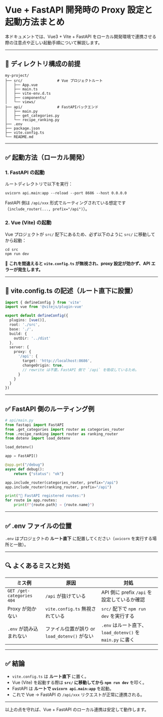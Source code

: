 
# Vue + FastAPI 開発時の Proxy 設定と起動方法まとめ

本ドキュメントでは、Vue3 + Vite + FastAPI をローカル開発環境で連携させる際の注意点や正しい起動手順について解説します。

---

## 📁 ディレクトリ構成の前提

```
my-project/
├── src/                # Vue プロジェクトルート
│   ├── App.vue
│   ├── main.ts
│   ├── vite-env.d.ts
│   ├── components/
│   └── views/
├── api/                # FastAPIバックエンド
│   ├── main.py
│   ├── get_categories.py
│   └── recipe_ranking.py
├── .env
├── package.json
├── vite.config.ts
└── README.md
```

---

## ✅ 起動方法（ローカル開発）

### 1. FastAPI の起動

ルートディレクトリで以下を実行：

```
uvicorn api.main:app --reload --port 8686 --host 0.0.0.0
```

FastAPI 側は `/api/xxx` 形式でルーティングされている想定です（`include_router(..., prefix="/api")`）。

### 2. Vue (Vite) の起動

Vue プロジェクトが `src/` 配下にあるため、必ず以下のように `src/` に移動してから起動：

```
cd src
npm run dev
```

📌 **これを間違えると `vite.config.ts` が無視され、proxy 設定が効かず、API エラーが発生します。**

---

## 🔧 vite.config.ts の記述（ルート直下に設置）

```ts
import { defineConfig } from 'vite'
import vue from '@vitejs/plugin-vue'

export default defineConfig({
  plugins: [vue()],
  root: './src',
  base: './',
  build: {
    outDir: '../dist'
  },
  server: {
    proxy: {
      '/api': {
        target: 'http://localhost:8686',
        changeOrigin: true,
        // rewrite は不要。FastAPI 側で `/api` を吸収しているため。
      }
    }
  }
})
```

---

## ✅ FastAPI 側のルーティング例

```python
# api/main.py
from fastapi import FastAPI
from .get_categories import router as categories_router
from .recipe_ranking import router as ranking_router
from dotenv import load_dotenv

load_dotenv()

app = FastAPI()

@app.get("/debug")
async def debug():
    return {"status": "ok"}

app.include_router(categories_router, prefix="/api")
app.include_router(ranking_router, prefix="/api")

print("📌 FastAPI registered routes:")
for route in app.routes:
    print(f"{route.path} → {route.name}")
```

---

## ✅ .env ファイルの位置

`.env` はプロジェクトの **ルート直下** に配置してください（`uvicorn` を実行する場所と一致）。

---

## 🔍 よくあるミスと対処

| ミス例 | 原因 | 対処 |
|--------|------|------|
| `GET /get-categories 404` | `/api` が抜けている | API 側に prefix `/api` を設定しているか確認 |
| Proxy が効かない | `vite.config.ts` 無視されている | `src/` 配下で `npm run dev` を実行する |
| `.env` が読み込まれない | ファイル位置が誤り or `load_dotenv()` がない | `.env` はルート直下、`load_dotenv()` を `main.py` に書く |

---

## ✅ 結論

- `vite.config.ts` は **ルート直下** に置く。
- Vue (Vite) を起動する際は **`src/` に移動してから `npm run dev`** を叩く。
- FastAPI は **ルートで `uvicorn api.main:app`** を起動。
- これで Vue → FastAPI の `/api/xxx` リクエストが正常に連携される。

---

以上の点を守れば、Vue + FastAPI のローカル連携は安定して動作します。
